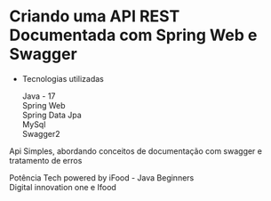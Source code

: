 # Criando uma API REST Documentada com Spring Web e Swagger

- Tecnologias utilizadas

  Java - 17<br>
  Spring Web<br>
  Spring Data Jpa<br>
  MySql<br>
  Swagger2<br>

Api Simples, abordando conceitos de documentação com swagger e tratamento de erros<br>

Potência Tech powered by iFood - Java Beginners<br>
Digital innovation one e Ifood
